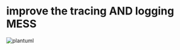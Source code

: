 # improve the tracing AND logging MESS

![plantuml](https://github.com/user-attachments/assets/ed3d97cb-11b4-40a4-9c4a-9ae851d14b24)
